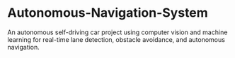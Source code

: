 # Autonomous-Navigation-System
An autonomous self-driving car project using computer vision and machine learning for real-time lane detection, obstacle avoidance, and autonomous navigation.
